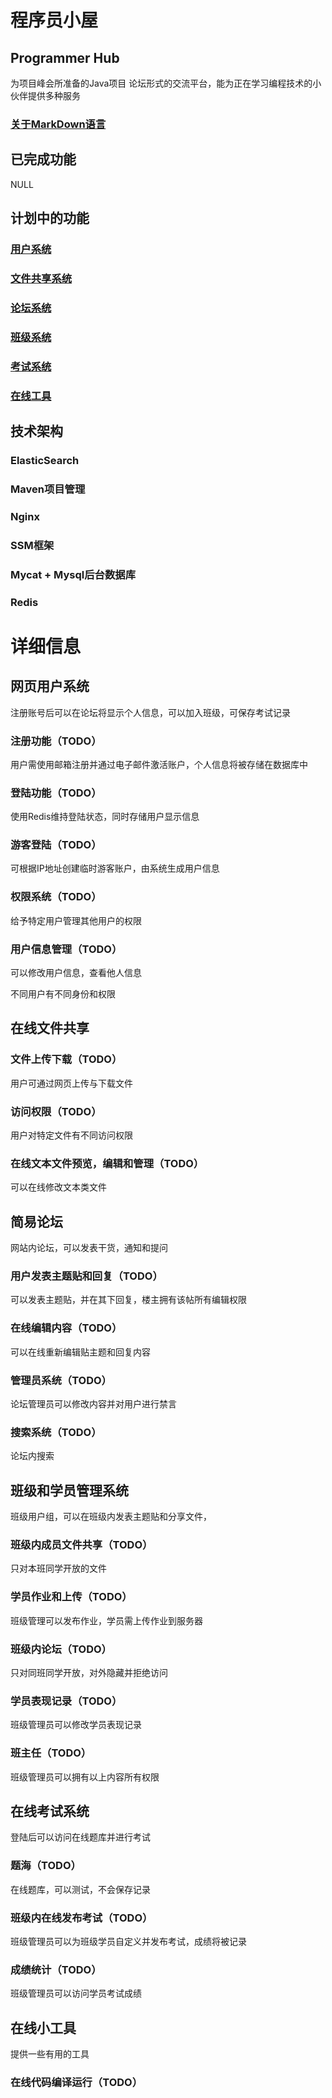 # 程序员小屋

## Programmer Hub

为项目峰会所准备的Java项目
论坛形式的交流平台，能为正在学习编程技术的小伙伴提供多种服务
### [关于MarkDown语言](https://github.com/guodongxiaren/README#readme)

## 已完成功能

NULL

## 计划中的功能

### [用户系统](#网页用户系统)

### [文件共享系统](#在线文件共享)

### [论坛系统](#简易论坛)

### [班级系统](#班级和学员管理系统)

### [考试系统](#在线考试系统)

### [在线工具](#在线小工具)

## 技术架构

### ElasticSearch

### Maven项目管理

### Nginx

### SSM框架

### Mycat + Mysql后台数据库

### Redis

# 详细信息

## 网页用户系统

注册账号后可以在论坛将显示个人信息，可以加入班级，可保存考试记录

### 注册功能（TODO）

用户需使用邮箱注册并通过电子邮件激活账户，个人信息将被存储在数据库中

### 登陆功能（TODO）

使用Redis维持登陆状态，同时存储用户显示信息

### 游客登陆（TODO）

可根据IP地址创建临时游客账户，由系统生成用户信息

### 权限系统（TODO）

给予特定用户管理其他用户的权限

### 用户信息管理（TODO）

可以修改用户信息，查看他人信息

不同用户有不同身份和权限

## 在线文件共享

### 文件上传下载（TODO）

用户可通过网页上传与下载文件

### 访问权限（TODO）

用户对特定文件有不同访问权限

### 在线文本文件预览，编辑和管理（TODO）

可以在线修改文本类文件

## 简易论坛

网站内论坛，可以发表干货，通知和提问

### 用户发表主题贴和回复（TODO）

可以发表主题贴，并在其下回复，楼主拥有该帖所有编辑权限

### 在线编辑内容（TODO）

可以在线重新编辑贴主题和回复内容

### 管理员系统（TODO）

论坛管理员可以修改内容并对用户进行禁言

### 搜索系统（TODO）

论坛内搜索

## 班级和学员管理系统

班级用户组，可以在班级内发表主题贴和分享文件，

### 班级内成员文件共享（TODO）

只对本班同学开放的文件

### 学员作业和上传（TODO）

班级管理可以发布作业，学员需上传作业到服务器

### 班级内论坛（TODO）

只对同班同学开放，对外隐藏并拒绝访问

### 学员表现记录（TODO）

班级管理员可以修改学员表现记录

### 班主任（TODO）

班级管理员可以拥有以上内容所有权限

## 在线考试系统

登陆后可以访问在线题库并进行考试

### 题海（TODO）

在线题库，可以测试，不会保存记录

### 班级内在线发布考试（TODO）

班级管理员可以为班级学员自定义并发布考试，成绩将被记录

### 成绩统计（TODO）

班级管理员可以访问学员考试成绩

## 在线小工具

提供一些有用的工具

### 在线代码编译运行（TODO）

